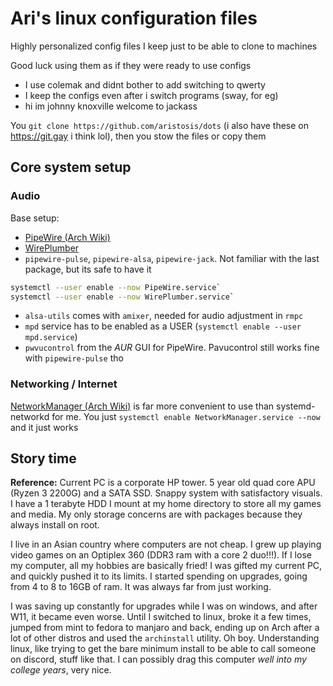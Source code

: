 # Ari's linux configuration files
Highly personalized config files I keep just to be able to clone to machines

Good luck using them as if they were ready to use configs
- I use colemak and didnt bother to add switching to qwerty
- I keep the configs even after i switch programs (sway, for eg)
- hi im johnny knoxville welcome to jackass

You `git clone https://github.com/aristosis/dots` (i also have these on https://git.gay i think lol), then you stow the files or copy them

## Core system setup

### Audio
Base setup:
- [PipeWire (Arch Wiki)](https://wiki.archlinux.org/title/PipeWire)
- [WirePlumber](https://wiki.archlinux.org/title/WirePlumber)
- `pipewire-pulse`, `pipewire-alsa`, `pipewire-jack`. Not familiar with the last package, but its safe to have it

```sh
systemctl --user enable --now PipeWire.service`
systemctl --user enable --now WirePlumber.service`
```

- `alsa-utils` comes with `amixer`, needed for audio adjustment in `rmpc`
- `mpd` service has to be enabled as a USER (`systemctl enable --user mpd.service`)
- `pwvucontrol` from the *AUR* GUI for PipeWire. Pavucontrol still works fine with `pipewire-pulse` tho

### Networking / Internet
[NetworkManager (Arch Wiki)](https://wiki.archlinux.org/title/NetworkManager) is far more convenient to use than
systemd-networkd for me. You just `systemctl enable NetworkManager.service --now` and it just works


## Story time
**Reference:** Current PC is a corporate HP tower. 5 year old quad core APU (Ryzen 3 2200G) and a SATA SSD. Snappy system with satisfactory visuals. I have a 1 terabyte HDD I mount at my home directory to store all my games and media. My only storage concerns are with packages because they always install on root.

I live in an Asian country where computers are not cheap. I grew up playing video games on an Optiplex 360 (DDR3 ram with a core 2 duo!!!). If I lose my computer, all my hobbies are basically fried! I was gifted my current PC, and quickly pushed it to its limits.
I started spending on upgrades, going from 4 to 8 to 16GB of ram. It was always far from just working.

I was saving up constantly for upgrades while I was on windows, and after W11, it became even worse. Until I switched to linux, broke it a few times, jumped from mint to fedora to manjaro and back, ending up on Arch after a lot of other distros and used the `archinstall` utility. Oh boy. Understanding linux, like trying to get the bare minimum install to be able to call someone on discord, stuff like that. I can possibly drag this computer *well into my college years*, very nice.
